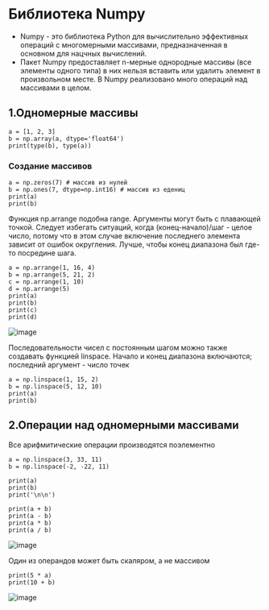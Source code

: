 <h1>Библиотека Numpy</h1>
<ul>
  <li>Numpy - это библиотека Python для вычислительно эффективных операций с многомерными массивами, предназначенная в основном для нацчных вычислений.
  <li>Пакет Numpy предоставляет n-мерные однородные массивы (все элементы одного типа) в них нельзя вставить или удалить элемент в произвольном месте. В Numpy реализовано много операций над массивами в целом.
</ul>

<h2>1.Одномерные массивы</h3>

    a = [1, 2, 3]
    b = np.array(a, dtype='float64')
    print(type(b), type(a))

<h3>Создание массивов</h3>

    a = np.zeros(7) # массив из нулей
    b = np.ones(7, dtype=np.int16) # массив из едениц
    print(a)
    print(b)
    
<p>Функция np.arrange подобна range. Аргументы могут быть с плавающей точкой. Следует избегать ситуаций, когда (конец-начало)/шаг - целое число, потому что в этом случае включение последнего элемента зависит от ошибок округления. Лучше, чтобы конец диапазона был где-то посредине шага.</p>

    a = np.arrange(1, 16, 4)
    b = np.arrange(5, 21, 2)
    c = np.arrange(1, 10)
    d = np.arrange(5)
    print(a)
    print(b)
    print(c)
    print(d)
    
![image](https://user-images.githubusercontent.com/90152615/175879011-ab13aaf4-93eb-480e-83a1-289fe1915aae.png)

<p>Последовательности чисел с постоянным шагом можно также создавать функцией linspace. Начало и конец диапазона включаются; последний аргумент - число точек</p>

    a = np.linspace(1, 15, 2)
    b = np.linspace(5, 12, 10)
    print(a)
    print(b)

<h2>2.Операции над одномерными массивами</h2>
<p>Все арифмитические операции производятся поэлементно</p>

    a = np.linspace(3, 33, 11)
    b = np.linspace(-2, -22, 11)
    
    print(a)
    print(b)
    print('\n\n')
    
    print(a + b)
    print(a - b)
    print(a * b)
    print(a / b)
    
![image](https://user-images.githubusercontent.com/90152615/175879820-1c11a99b-555f-4cf5-ba33-5a21d0b8ca9f.png)

  <p>Один из операндов может быть скаляром, а не массивом</p>
  
    print(5 * a)
    print(10 + b)
    
  ![image](https://user-images.githubusercontent.com/90152615/175880123-7e9d04cb-e7cb-4653-9e44-9938381a499f.png)

